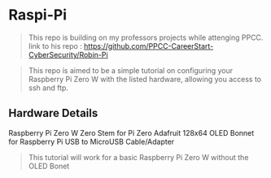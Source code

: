 # Raspi-Pi
>This repo is building on my professors projects while attenging PPCC. link to his repo : https://github.com/PPCC-CareerStart-CyberSecurity/Robin-Pi

>This repo is aimed to be a simple tutorial on configuring your Raspberry Pi Zero W with the listed hardware, allowing you access to ssh and ftp.

## Hardware Details 
Raspberry Pi Zero W
Zero Stem for Pi Zero
Adafruit 128x64 OLED Bonnet for Raspberry Pi
USB to MicroUSB Cable/Adapter

>This tutorial will work for a basic Raspberry Pi Zero W without the OLED Bonet

